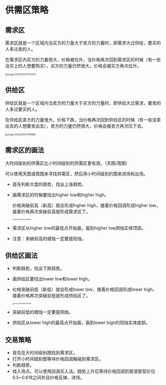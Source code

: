 # 供需区策略

## 需求区

需求区就是一个区域内当买方的力量大于卖方的力量时，即需求大过供给，要买的人多过卖的人。

在需求区内买方的力量很大，价格被拉升，当价格再次回到需求区的时候（有一些没买上的人想要购买），买方的力量仍然很大，价格会被买方再次拉升。

<img src="/Users/zhangxuan/Library/Application Support/typora-user-images/image-20240125211702073.png" alt="image-20240125211702073" style="zoom:50%;" />

## 供给区

供给区就是一个区域内当卖方的力量大于买方的力量时，即供给大过需求，要卖的人多过要买的人。

在供给区卖方的力量很大，价格下跌，当价格再次回到供给区的时候（有一些没卖出去的人想要卖出去），卖方的力量仍然很大，价格会被卖方再次压下去。

<img src="/Users/zhangxuan/Library/Application Support/typora-user-images/image-20240125211918886.png" alt="image-20240125211918886" style="zoom:50%;" />

## 需求区的画法

大时间级别的供需区比小时间级别的供需区更有效。（天图/周图）

可以使用天图或周图来寻找供需区，然后用小时间级别的图来进场和出场。

+ 首先判断大盘的趋势，找出上涨趋势。

+ 画需求区的时候要找出higher low和higher high。

  价格突破前高（新高）就会形成higher high，接着价格回调形成higher low，接着价格再次突破前高就形成需求区了。

  <img src="/Users/zhangxuan/Library/Application Support/typora-user-images/image-20240125234106675.png" alt="image-20240125234106675" style="zoom:30%;" />

+ 需求区从higher low的最低点开始画，画到higher low阴烛实体顶部。
+ 注意：突破前高的蜡烛一定要是阳烛。

## 供给区画法

+ 判断趋势，找出下跌趋势。

+ 画供给区要找出lower low和lower high。

+ 价格突破前低（新低）就会形成lower low，接着价格回调形成lower high，接着价格再次突破前低就形成供给区了。

  <img src="/Users/zhangxuan/Library/Application Support/typora-user-images/image-20240126001140489.png" alt="image-20240126001140489" style="zoom:30%;" />

+ 突破前低的蜡烛一定要是阴烛。
+ 供给区从lower high的最高点开始画，画到lower high的阳烛实体底部。

## 交易策略

+ 首先在大时间级别图找到需求区。
+ 打开小时间级别图等待价格回调触碰到需求区。
+ 判断趋势。
+ 找入场点。可以使用回调买入法。趋势上升后等待价格回调到斐波那契价位0.5~0.618之间并且价格反弹，进场。